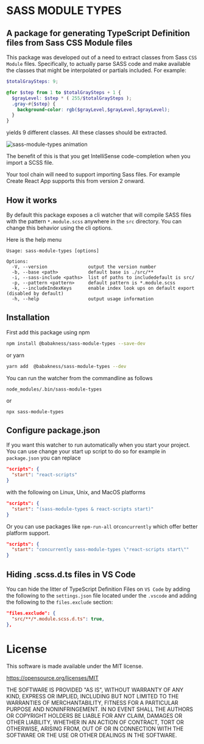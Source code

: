 # SASS MODULE TYPES
## A package for generating TypeScript Definition files from Sass CSS Module files

This package was developed out of a need to extract classes from 
Sass `CSS Module` files. Specifically, to actually parse SASS code
and make available the classes that might be interpolated or 
partials included. For example:

```scss
$totalGraySteps: 9;

@for $step from 1 to $totalGraySteps + 1 {
  $grayLevel: $step * ( 255/$totalGraySteps );
  .gray-#{$step} {
    background-color: rgb($grayLevel,$grayLevel,$grayLevel);
  }
}
```

yields 9 different classes. All these classes should be extracted.


<img src="https://raw.githubusercontent.com/babakness/sass-module-types/master/.github/images/animation.gif" alt="sass-module-types animation" />

The benefit of this is that you get IntelliSense code-completion
when you import a SCSS file.

Your tool chain will need to support importing Sass files. For example
Create React App supports this from version 2 onward.

## How it works

By default this package exposes a cli watcher that will compile
SASS files with the pattern `*.module.scss` anywhere in the `src`
directory. You can change this behavior using the cli options.

Here is the help menu

```
Usage: sass-module-types [options]

Options:
  -V, --version               output the version number
  -b, --base <path>           default base is ./src/**
  -i, --sass-include <paths>  list of paths to includedefault is src/
  -p, --pattern <pattern>     default pattern is *.module.scss
  -k, --includeIndexKeys      enable index look ups on default export (disabled by default)
  -h, --help                  output usage information
```

## Installation

First add this package using npm

```bash
npm install @babakness/sass-module-types --save-dev 
```

or yarn

```bash
yarn add  @babakness/sass-module-types --dev
```

You can run the watcher from the commandline as follows

`node_modules/.bin/sass-module-types`

or

`npx sass-module-types`

## Configure package.json

If you want this watcher to run automatically when you start 
your project. You can use change your start up script to do so
for example in `package.json` you can replace

```json
"scripts": {
  "start": "react-scripts"
}
```

with the following on Linux, Unix, and MacOS platforms 

```json
"scripts": {
  "start": "(sass-module-types & react-scripts start)"
}
```

Or you can use packages like `npm-run-all` or`concurrently` 
which offer better platform support.

```json
"scripts": {
  "start": "concurrently sass-module-types \"react-scripts start\""
}
```

## Hiding .scss.d.ts files in VS Code

You can hide the litter of TypeScript Definition Files on
`VS Code` by adding the following to the `settings.json`
file located under the `.vscode` and adding the following
to the `files.exclude` section:

```json
"files.exclude": {
  "src/**/*.module.scss.d.ts": true,
},
```

# License

This software is made available under the MIT license.

https://opensource.org/licenses/MIT

THE SOFTWARE IS PROVIDED "AS IS", WITHOUT WARRANTY OF ANY KIND, EXPRESS OR IMPLIED, INCLUDING BUT NOT LIMITED TO THE WARRANTIES OF MERCHANTABILITY, FITNESS FOR A PARTICULAR PURPOSE AND NONINFRINGEMENT. IN NO EVENT SHALL THE AUTHORS OR COPYRIGHT HOLDERS BE LIABLE FOR ANY CLAIM, DAMAGES OR OTHER LIABILITY, WHETHER IN AN ACTION OF CONTRACT, TORT OR OTHERWISE, ARISING FROM, OUT OF OR IN CONNECTION WITH THE SOFTWARE OR THE USE OR OTHER DEALINGS IN THE SOFTWARE.
